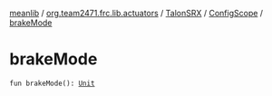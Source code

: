 [meanlib](../../../index.md) / [org.team2471.frc.lib.actuators](../../index.md) / [TalonSRX](../index.md) / [ConfigScope](index.md) / [brakeMode](./brake-mode.md)

# brakeMode

`fun brakeMode(): `[`Unit`](https://kotlinlang.org/api/latest/jvm/stdlib/kotlin/-unit/index.html)